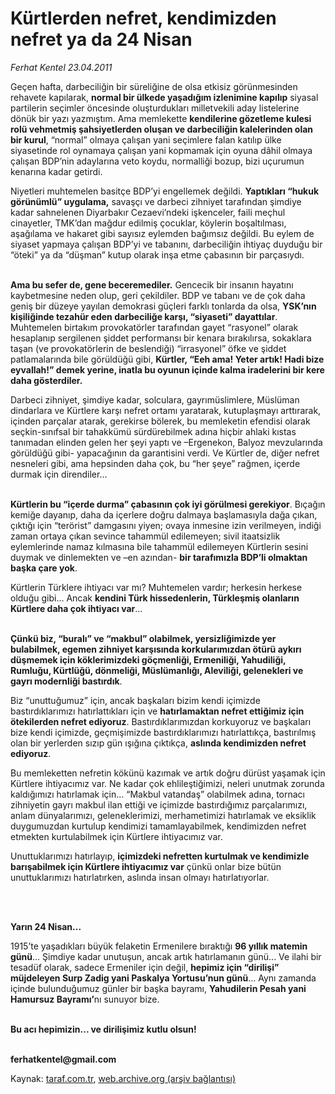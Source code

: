 # Kürtlerden nefret, kendimizden nefret ya da 24 Nisan

*Ferhat Kentel 23.04.2011*

<div class="yazi"><p>Geçen hafta, darbeciliğin bir süreliğine de olsa etkisiz görünmesinden rehavete kapılarak, <b>normal bir ülkede yaşadığım izlenimine kapılıp</b> siyasal partilerin seçimler öncesinde oluşturdukları milletvekili aday listelerine dönük bir yazı yazmıştım. Ama memlekette <b>kendilerine gözetleme kulesi rolü vehmetmiş şahsiyetlerden oluşan ve darbeciliğin kalelerinden olan bir kurul</b>, “normal” olmaya çalışan yani seçimlere falan katılıp ülke siyasetinde rol oynamaya çalışan yani kopmamak için oyuna dâhil olmaya çalışan BDP’nin adaylarına veto koydu, normalliği bozup, bizi uçurumun kenarına kadar getirdi.</p>
<p>Niyetleri muhtemelen basitçe BDP’yi engellemek değildi. <b>Yaptıkları “hukuk görünümlü” uygulama,</b> savaşçı ve darbeci zihniyet tarafından şimdiye kadar sahnelenen Diyarbakır Cezaevi’ndeki işkenceler, faili meçhul cinayetler, TMK’dan mağdur edilmiş çocuklar, köylerin boşaltılması, aşağılama ve hakaret gibi sayısız eylemden bağımsız değildi. Bu eylem de siyaset yapmaya çalışan BDP’yi ve tabanını, darbeciliğin ihtiyaç duyduğu bir “öteki” ya da “düşman” kutup olarak inşa etme çabasının bir parçasıydı.</p>
<p><b><br/>Ama bu sefer de, gene beceremediler.</b> Gencecik bir insanın hayatını kaybetmesine neden olup, geri çekildiler. BDP ve tabanı ve de çok daha geniş bir düzeye yayılan demokrasi güçleri farklı tonlarda da olsa, <b>YSK’nın kişiliğinde tezahür eden darbeciliğe karşı, “siyaseti” dayattılar</b>. Muhtemelen birtakım provokatörler tarafından gayet “rasyonel” olarak hesaplanıp sergilenen şiddet performansı bir kenara bırakılırsa, sokaklara taşan (ve provokatörlerin de beslendiği) “irrasyonel” öfke ve şiddet patlamalarında bile görüldüğü gibi, <b>Kürtler, “Eeh ama! Yeter artık! Hadi bize eyvallah!” demek yerine, inatla bu oyunun içinde kalma iradelerini bir kere daha gösterdiler.</b></p>
<p>Darbeci zihniyet, şimdiye kadar, solculara, gayrımüslimlere, Müslüman dindarlara ve Kürtlere karşı nefret ortamı yaratarak, kutuplaşmayı arttırarak, içinden parçalar atarak, gerekirse bölerek, bu memleketin efendisi olarak seçkin-sınıfsal bir tahakkümü sürdürebilmek adına hiçbir ahlaki kıstas tanımadan elinden gelen her şeyi yaptı ve –Ergenekon, Balyoz mevzularında görüldüğü gibi- yapacağının da garantisini verdi. Ve Kürtler de, diğer nefret nesneleri gibi, ama hepsinden daha çok, bu “her şeye” rağmen, içerde durmak için direndiler... </p>
<p><b><br/>Kürtlerin bu “içerde durma” çabasının çok iyi görülmesi gerekiyor</b>. Bıçağın kemiğe dayanıp, daha da içerlere doğru dalmaya başlamasıyla dağa çıkan, çıktığı için “terörist” damgasını yiyen; ovaya inmesine izin verilmeyen, indiği zaman ortaya çıkan sevince tahammül edilemeyen; sivil itaatsizlik eylemlerinde namaz kılmasına bile tahammül edilemeyen Kürtlerin sesini duymak ve dinlemekten ve –en azından- <b>bir tarafımızla </b><b>BDP’li olmaktan </b><b>başka çare yok</b>. </p>
<p>Kürtlerin Türklere ihtiyacı var mı? Muhtemelen vardır; herkesin herkese olduğu gibi... Ancak <b>kendini Türk hissedenlerin, Türkleşmiş olanların Kürtlere daha çok ihtiyacı var</b>...</p>
<p><b><br/>Çünkü biz, “buralı” ve “makbul” olabilmek, yersizliğimizde yer bulabilmek, egemen zihniyet karşısında korkularımızdan ötürü aykırı düşmemek için köklerimizdeki göçmenliği, Ermeniliği, Yahudiliği, Rumluğu, Kürtlüğü, dönmeliği, Müslümanlığı, Aleviliği, gelenekleri ve gayrı modernliği bastırdık</b>. </p>
<p>Biz “unuttuğumuz” için, ancak başkaları bizim kendi içimizde bastırdıklarımızı hatırlattıkları için ve <b>hatırlamaktan nefret ettiğimiz için ötekilerden nefret ediyoruz</b>. Bastırdıklarımızdan korkuyoruz ve başkaları bize kendi içimizde, geçmişimizde bastırdıklarımızı hatırlattıkça, bastırılmış olan bir yerlerden sızıp gün ışığına çıktıkça, <b>aslında kendimizden nefret ediyoruz</b>.</p>
<p>Bu memleketten nefretin kökünü kazımak ve artık doğru dürüst yaşamak için Kürtlere ihtiyacımız var. Ne kadar çok ehlileştiğimizi, neleri unutmak zorunda kaldığımızı hatırlamak için... “Makbul vatandaş” olabilmek adına, tornacı zihniyetin gayrı makbul ilan ettiği ve içimizde bastırdığımız parçalarımızı, anlam dünyalarımızı, geleneklerimizi, merhametimizi hatırlamak ve eksiklik duygumuzdan kurtulup kendimizi tamamlayabilmek, kendimizden nefret etmekten kurtulabilmek için Kürtlere ihtiyacımız var.</p>
<p>Unuttuklarımızı hatırlayıp, <b>içimizdeki nefretten kurtulmak ve kendimizle barışabilmek için Kürtlere ihtiyacımız var</b> çünkü onlar bize bütün unuttuklarımızı hatırlatırken, aslında insan olmayı hatırlatıyorlar.</p>
<p><b> </b></p>
<p><b><br/>Yarın 24 Nisan...</b></p>
<p>1915’te yaşadıkları büyük felaketin Ermenilere bıraktığı <b>96 yıllık matemin günü</b>... Şimdiye kadar unutuşun, ancak artık hatırlamanın günü... Ve ilahi bir tesadüf olarak, sadece Ermeniler için değil, <b>hepimiz için “dirilişi” müjdeleyen Surp Zadig yani Paskalya Yortusu’nun günü</b>... Aynı zamanda içinde bulunduğumuz günler bir başka bayramı, <b>Yahudilerin Pesah yani Hamursuz Bayramı’</b>nı sunuyor bize.</p>
<p><b><br/>Bu acı hepimizin... ve dirilişimiz kutlu olsun!</b></p>
<p><b><br/>ferhatkentel@gmail.com</b></p>
</div>

Kaynak: [taraf.com.tr](http://www.taraf.com.tr/ferhat-kentel/makale-kurtlerden-nefret-kendimizden-nefret-ya-da-24.htm), [web.archive.org (arşiv bağlantısı)](http://web.archive.org/web/20130913130325/http://www.taraf.com.tr/ferhat-kentel/makale-kurtlerden-nefret-kendimizden-nefret-ya-da-24.htm)
